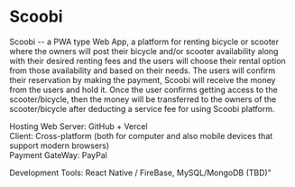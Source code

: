 # Scoobi

Scoobi -- a PWA type Web App, a platform for renting bicycle or scooter where the owners will post their bicycle and/or scooter availability along with their desired renting fees and the users will choose their rental option from those availability and based on their needs. The users will confirm their reservation by making the payment, Scoobi will receive the money from the users and hold it. Once the user confirms getting access to the scooter/bicycle, then the money will be transferred to the owners of the scooter/bicycle after deducting a service fee for using Scoobi platform.

Hosting Web Server: GitHub + Vercel  
Client: Cross-platform (both for computer and also mobile devices that support modern browsers)  
Payment GateWay: PayPal

Development Tools: React Native / FireBase, MySQL/MongoDB (TBD)"
